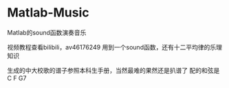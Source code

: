 # Matlab-Music
Matlab的sound函数演奏音乐

视频教程查看bilibili，av46176249
用到一个sound函数，还有十二平均律的乐理知识

生成的中大校歌的谱子参照本科生手册，当然最难的果然还是扒谱了
配的和弦是C F G7
